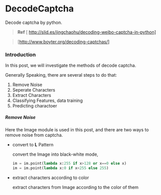 DecodeCaptcha
=============

Decode captcha by python.

> **Ref** 
    [<i class="icon-share"></i> http://slid.es/jingchaohu/decoding-weibo-captcha-in-python]
    
>   [http://www.boyter.org/decoding-captchas/]

### Introduction

In this post, we will investigate the methods of decode captcha.

Generally Speaking, there are several steps to do that:

1. Remove Noise
2. Seperate Characters
3. Extract Characters
4. Classifying Features, data training
5. Predicting charactoer

##### Remove Noise

Here the Image module is used in this post, and there are two ways to remove noise from captcha.

+ convert to **L** Pattern
    
    convert the Image into black-white mode, 
    ```python
    im = im.point(lambda x:255 if x>128 or x==0 else x)
    im = im.point(lambda x:0 if x<255 else 255)
    ```
+ extract characters according to color
    
    extract characters from Image according to the color of them
